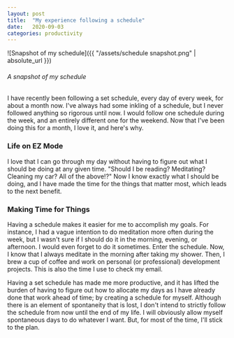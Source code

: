 ```yaml
---
layout: post
title:  "My experience following a schedule"
date:   2020-09-03
categories: productivity
---
```


![Snapshot of my schedule]({{ "/assets/schedule snapshot.png" | absolute_url }})
###### A snapshot of my schedule ######

I have recently been following a set schedule, every day of every week, for about a month now. I've always had some inkling of a schedule, but I never followed anything so rigorous until now. I would follow one schedule during the week, and an entirely different one for the weekend. Now that I've been doing this for a month, I love it, and here's why.

### Life on EZ Mode ###
I love that I can go through my day without having to figure out what I should be doing at any given time. "Should I be reading? Meditating? Cleaning my car? All of the above!?" Now I know exactly what I should be doing, and I have made the time for the things that matter most, which leads to the next benefit.

### Making Time for Things ###
Having a schedule makes it easier for me to accomplish my goals. For instance, I had a vague intention to do meditation more often during the week, but I wasn't sure if I should do it in the morning, evening, or afternoon. I would even forget to do it sometimes. Enter the schedule. Now, I know that I always meditate in the morning after taking my shower. Then, I brew a cup of coffee and work on personal (or professional) development projects. This is also the time I use to check my email.

Having a set schedule has made me more productive, and it has lifted the burden of having to figure out how to allocate my days as I have already done that work ahead of time; by creating a schedule for myself. Although there is an element of spontaneity that is lost, I don't intend to strictly follow the schedule from now until the end of my life. I will obviously allow myself spontaneous days to do whatever I want. But, for most of the time, I'll stick to the plan.